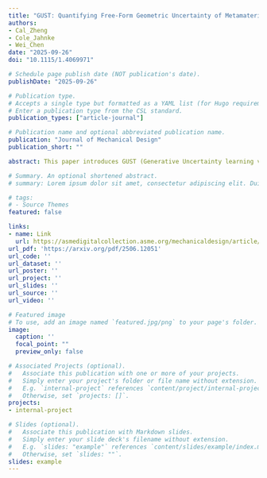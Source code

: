 ```yaml
---
title: "GUST: Quantifying Free-Form Geometric Uncertainty of Metamaterials Using Small Data"
authors:
- Cal_Zheng
- Cole_Jahnke
- Wei_Chen
date: "2025-09-26"
doi: "10.1115/1.4069971"

# Schedule page publish date (NOT publication's date).
publishDate: "2025-09-26"

# Publication type.
# Accepts a single type but formatted as a YAML list (for Hugo requirements).
# Enter a publication type from the CSL standard.
publication_types: ["article-journal"]

# Publication name and optional abbreviated publication name.
publication: "Journal of Mechanical Design"
publication_short: ""

abstract: This paper introduces GUST (Generative Uncertainty learning via Self-supervised pretraining and Transfer learning), a framework for quantifying free-form geometric uncertainties inherent in the manufacturing of metamaterials. GUST leverages the representational power of deep generative models to learn a high-dimensional conditional distribution of as-fabricated unit cell geometries given nominal designs, thereby enabling uncertainty quantification. To address the scarcity of real-world manufacturing data, GUST employs a two-stage learning process. First, it leverages self-supervised pretraining on a large-scale synthetic dataset to capture the structure variability inherent in metamaterial geometries and an approximated distribution of as-fabricated geometries given nominal designs. Subsequently, GUST employs transfer learning by fine-tuning the pretrained model on limited real-world manufacturing data, allowing it to adapt to specific manufacturing processes and nominal designs. With only 960 unit cells additively manufactured in only two passes, GUST can capture the variability in geometry and effective material properties. In contrast, directly training a generative model on the same amount of real-world data proves insufficient, as demonstrated through both qualitative and quantitative comparisons. This scalable and cost-effective approach significantly reduces data requirements while maintaining the effectiveness in learning complex, real-world geometric uncertainties, offering an affordable method for free-form geometric uncertainty quantification in the manufacturing of metamaterials. The capabilities of GUST hold significant promise for high-precision industries such as aerospace and biomedical engineering, where understanding and mitigating manufacturing uncertainties are critical.

# Summary. An optional shortened abstract.
# summary: Lorem ipsum dolor sit amet, consectetur adipiscing elit. Duis posuere tellus ac convallis placerat. Proin tincidunt magna sed ex sollicitudin condimentum.

# tags:
# - Source Themes
featured: false

links:
- name: Link
  url: https://asmedigitalcollection.asme.org/mechanicaldesign/article/doi/10.1115/1.4069971/1222674/GUST-Quantifying-Free-Form-Geometric-Uncertainty
url_pdf: 'https://arxiv.org/pdf/2506.12051'
url_code: ''
url_dataset: ''
url_poster: ''
url_project: ''
url_slides: ''
url_source: ''
url_video: ''

# Featured image
# To use, add an image named `featured.jpg/png` to your page's folder. 
image:
  caption: ''
  focal_point: ""
  preview_only: false

# Associated Projects (optional).
#   Associate this publication with one or more of your projects.
#   Simply enter your project's folder or file name without extension.
#   E.g. `internal-project` references `content/project/internal-project/index.md`.
#   Otherwise, set `projects: []`.
projects:
- internal-project

# Slides (optional).
#   Associate this publication with Markdown slides.
#   Simply enter your slide deck's filename without extension.
#   E.g. `slides: "example"` references `content/slides/example/index.md`.
#   Otherwise, set `slides: ""`.
slides: example
---
```


